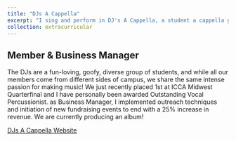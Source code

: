 ```yaml
---
title: "DJs A Cappella"
excerpt: "I sing and perform in DJ's A Cappella, a student a cappella group in teh Univeristy of Michigan <br/><img src='/images/acappella.png'>"
collection: extracurricular
---
```


Member & Business Manager
-----

The DJs are a fun-loving, goofy, diverse group of students, and while all our members come from different sides of campus, we share the same intense passion for making music! We just recently placed 1st at ICCA Midwest Quarterfinal and I have personally been awarded Outstanding Vocal Percussionist. as Business Manager, I implemented outreach techniques and initiation of new fundraising events to end with a 25% increase in revenue. We are currently producing an album!

[DJs A Cappella Website](https://www.djsacappella.com/)